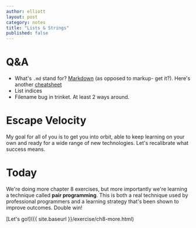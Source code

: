 ```yaml
---
author: elliott
layout: post
category: notes
title: "Lists & Strings"
published: false
---
```


# Q&A

* What's `.md` stand for?  [Markdown](https://guides.github.com/features/mastering-markdown/) (as opposed to markup- get it?).  Here's another [cheatsheet](http://assemble.io/docs/Cheatsheet-Markdown.html)
* List indices
* Filename bug in trinket.  At least 2 ways around.  

# Escape Velocity

My goal for all of you is to get you into orbit, able to keep learning on your own and
ready for a wide range of new technologies.  Let's recalibrate what success means.

# Today

We're doing more chapter 8 exercises, but more importantly we're learning
a technique called **pair programming**.  This is both a real technique used
by professional programmers and a learning strategy that's been shown to
improve outcomes.  Double win!

[Let's go!]({{ site.baseurl }}/exercise/ch8-more.html)